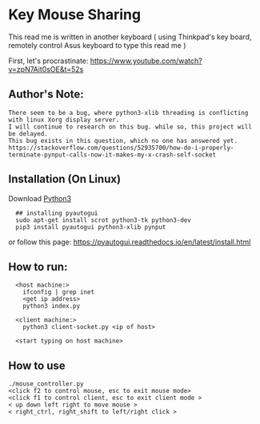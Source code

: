 # Key Mouse Sharing 

This read me is written in another keyboard ( using Thinkpad's key board, remotely control Asus keyboard to type this read me )

First, let's procrastinate: https://www.youtube.com/watch?v=zpN7Ait0sOE&t=52s

## Author's Note: 
```
There seem to be a bug, where python3-xlib threading is conflicting with linux Xorg display server. 
I will continue to research on this bug. while so, this project will be delayed. 
This bug exists in this question, which no one has answered yet. https://stackoverflow.com/questions/52935700/how-do-i-properly-terminate-pynput-calls-now-it-makes-my-x-crash-self-socket
```

## Installation (On Linux)

Download [Python3](https://www.python.org/downloads/)

```
  ## installing pyautogui
  sudo apt-get install scrot python3-tk python3-dev 
  pip3 install pyautogui python3-xlib pynput
```

or follow this page: https://pyautogui.readthedocs.io/en/latest/install.html

## How to run: 

```
  <host machine:>
    ifconfig | grep inet
    <get ip address>
    python3 index.py

  <client machine:>
    python3 client-socket.py <ip of host>

  <start typing on host machine>
```

## How to use

```
./mouse_controller.py
<click f2 to control mouse, esc to exit mouse mode>
<click f1 to control client, esc to exit client mode >
< up down left right to move mouse >
< right_ctrl, right_shift to left/right click >

```
